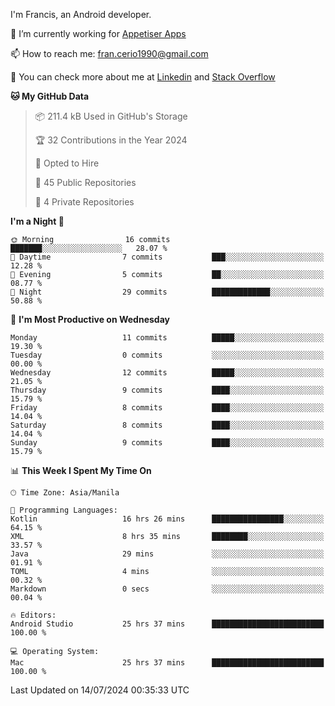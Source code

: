
I'm Francis, an Android developer.

🔭 I’m currently working for [Appetiser Apps](http://appetiser.com.au)

📫 How to reach me: fran.cerio1990@gmail.com

👀 You can check more about me at [Linkedin](https://www.linkedin.com/in/francerio/) and [Stack Overflow](https://stackoverflow.com/users/1614267/fran-ceriu)



<!--START_SECTION:waka-->
**🐱 My GitHub Data** 

> 📦 211.4 kB Used in GitHub's Storage 
 > 
> 🏆 32 Contributions in the Year 2024
 > 
> 💼 Opted to Hire
 > 
> 📜 45 Public Repositories 
 > 
> 🔑 4 Private Repositories 
 > 
**I'm a Night 🦉** 

```text
🌞 Morning                16 commits          ███████░░░░░░░░░░░░░░░░░░   28.07 % 
🌆 Daytime                7 commits           ███░░░░░░░░░░░░░░░░░░░░░░   12.28 % 
🌃 Evening                5 commits           ██░░░░░░░░░░░░░░░░░░░░░░░   08.77 % 
🌙 Night                  29 commits          █████████████░░░░░░░░░░░░   50.88 % 
```
📅 **I'm Most Productive on Wednesday** 

```text
Monday                   11 commits          █████░░░░░░░░░░░░░░░░░░░░   19.30 % 
Tuesday                  0 commits           ░░░░░░░░░░░░░░░░░░░░░░░░░   00.00 % 
Wednesday                12 commits          █████░░░░░░░░░░░░░░░░░░░░   21.05 % 
Thursday                 9 commits           ████░░░░░░░░░░░░░░░░░░░░░   15.79 % 
Friday                   8 commits           ████░░░░░░░░░░░░░░░░░░░░░   14.04 % 
Saturday                 8 commits           ████░░░░░░░░░░░░░░░░░░░░░   14.04 % 
Sunday                   9 commits           ████░░░░░░░░░░░░░░░░░░░░░   15.79 % 
```


📊 **This Week I Spent My Time On** 

```text
🕑︎ Time Zone: Asia/Manila

💬 Programming Languages: 
Kotlin                   16 hrs 26 mins      ████████████████░░░░░░░░░   64.15 % 
XML                      8 hrs 35 mins       ████████░░░░░░░░░░░░░░░░░   33.57 % 
Java                     29 mins             ░░░░░░░░░░░░░░░░░░░░░░░░░   01.91 % 
TOML                     4 mins              ░░░░░░░░░░░░░░░░░░░░░░░░░   00.32 % 
Markdown                 0 secs              ░░░░░░░░░░░░░░░░░░░░░░░░░   00.04 % 

🔥 Editors: 
Android Studio           25 hrs 37 mins      █████████████████████████   100.00 % 

💻 Operating System: 
Mac                      25 hrs 37 mins      █████████████████████████   100.00 % 
```


 Last Updated on 14/07/2024 00:35:33 UTC
<!--END_SECTION:waka-->
